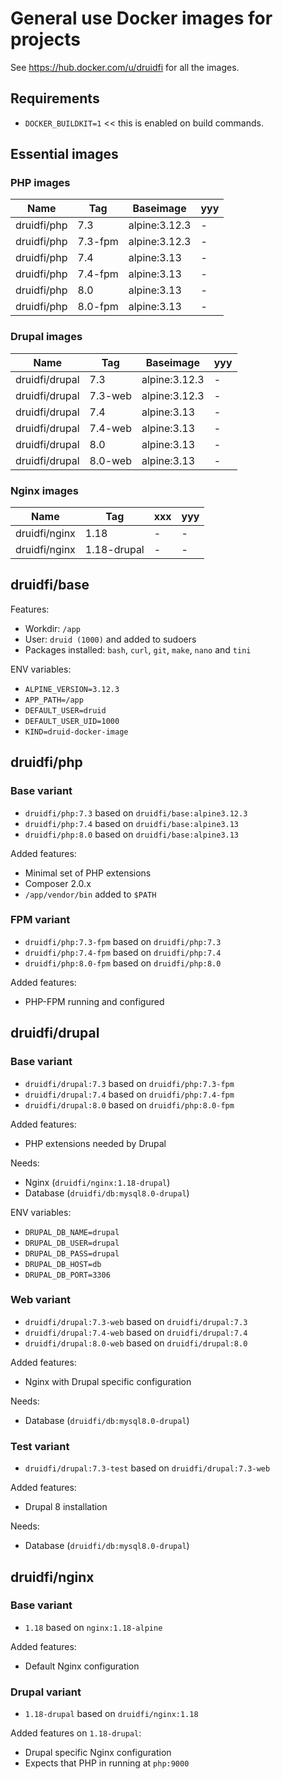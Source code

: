 # General use Docker images for projects

See https://hub.docker.com/u/druidfi for all the images.

## Requirements

- `DOCKER_BUILDKIT=1` << this is enabled on build commands.

## Essential images

### PHP images

Name | Tag | Baseimage | yyy
--- | ------ | ----------- | ---
druidfi/php | 7.3 | alpine:3.12.3 | -
druidfi/php | 7.3-fpm | alpine:3.12.3 | -
druidfi/php | 7.4 | alpine:3.13 | -
druidfi/php | 7.4-fpm | alpine:3.13 | -
druidfi/php | 8.0 | alpine:3.13 | -
druidfi/php | 8.0-fpm | alpine:3.13 | -

### Drupal images

Name | Tag | Baseimage | yyy
--- | ------ | ----------- | ---
druidfi/drupal | 7.3 | alpine:3.12.3 | -
druidfi/drupal | 7.3-web | alpine:3.12.3 | -
druidfi/drupal | 7.4 | alpine:3.13 | -
druidfi/drupal | 7.4-web | alpine:3.13 | -
druidfi/drupal | 8.0 | alpine:3.13 | -
druidfi/drupal | 8.0-web | alpine:3.13 | -

### Nginx images

Name | Tag | xxx | yyy
--- | ------ | ----------- | ---
druidfi/nginx | 1.18 | - | -
druidfi/nginx | 1.18-drupal | - | -

## druidfi/base

Features:

- Workdir: `/app`
- User: `druid (1000)` and added to sudoers
- Packages installed: `bash`, `curl`, `git`, `make`, `nano` and `tini`

ENV variables:

- `ALPINE_VERSION=3.12.3`
- `APP_PATH=/app`
- `DEFAULT_USER=druid`
- `DEFAULT_USER_UID=1000`
- `KIND=druid-docker-image`

## druidfi/php

### Base variant

- `druidfi/php:7.3` based on `druidfi/base:alpine3.12.3`
- `druidfi/php:7.4` based on `druidfi/base:alpine3.13`
- `druidfi/php:8.0` based on `druidfi/base:alpine3.13`

Added features:

- Minimal set of PHP extensions
- Composer 2.0.x
- `/app/vendor/bin` added  to `$PATH`

### FPM variant

- `druidfi/php:7.3-fpm` based on `druidfi/php:7.3`
- `druidfi/php:7.4-fpm` based on `druidfi/php:7.4`
- `druidfi/php:8.0-fpm` based on `druidfi/php:8.0`

Added features:

- PHP-FPM running and configured

## druidfi/drupal

### Base variant

- `druidfi/drupal:7.3` based on `druidfi/php:7.3-fpm`
- `druidfi/drupal:7.4` based on `druidfi/php:7.4-fpm`
- `druidfi/drupal:8.0` based on `druidfi/php:8.0-fpm`

Added features:

- PHP extensions needed by Drupal

Needs:

- Nginx (`druidfi/nginx:1.18-drupal`)
- Database (`druidfi/db:mysql8.0-drupal`)

ENV variables:

- `DRUPAL_DB_NAME=drupal`
- `DRUPAL_DB_USER=drupal`
- `DRUPAL_DB_PASS=drupal`
- `DRUPAL_DB_HOST=db`
- `DRUPAL_DB_PORT=3306`

### Web variant

- `druidfi/drupal:7.3-web` based on `druidfi/drupal:7.3`
- `druidfi/drupal:7.4-web` based on `druidfi/drupal:7.4`
- `druidfi/drupal:8.0-web` based on `druidfi/drupal:8.0`

Added features:

- Nginx with Drupal specific configuration

Needs:

- Database (`druidfi/db:mysql8.0-drupal`)

### Test variant

- `druidfi/drupal:7.3-test` based on `druidfi/drupal:7.3-web`

Added features:

- Drupal 8 installation

Needs:

- Database (`druidfi/db:mysql8.0-drupal`)

## druidfi/nginx

### Base variant

- `1.18` based on `nginx:1.18-alpine`

Added features:

- Default Nginx configuration

### Drupal variant

- `1.18-drupal` based on `druidfi/nginx:1.18`

Added features on `1.18-drupal`:

- Drupal specific Nginx configuration
- Expects that PHP in running at `php:9000`
